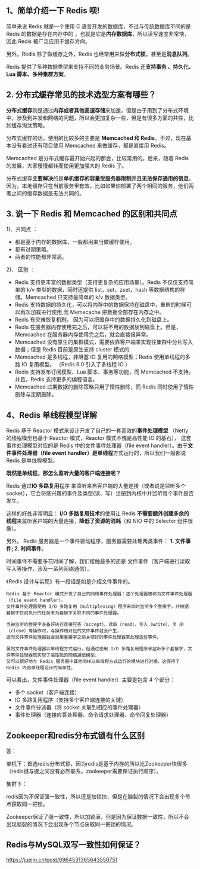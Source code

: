 ## 1、简单介绍一下 Redis 呗!
   简单来说 Redis 就是一个使用 C 语言开发的数据库，不过与传统数据库不同的是 Redis 的数据是存在内存中的 ，也就是它是**内存数据库**，所以读写速度非常快，因此 Redis 被广泛应用于缓存方向。
    
   另外，Redis 除了做缓存之外，Redis 也经常用来做**分布式锁**，甚至是**消息队列**。
    
   Redis 提供了多种数据类型来支持不同的业务场景。Redis 还**支持事务 、持久化、Lua 脚本、多种集群方案**。
   
## 2. 分布式缓存常见的技术选型方案有哪些？
**分布式缓存**则是通过**内存或者其他高速存储**来加速，但是由于用到了分布式环境中，涉及到并发和网络的问题，所以会更加复杂一些，但是有很多方面的共性，比如缓存淘汰策略。

分布式缓存的话，使用的比较多的主要是 **Memcached 和 Redis**。不过，现在基本没有看过还有项目使用 Memcached 来做缓存，都是直接用 Redis。

Memcached 是分布式缓存最开始兴起的那会，比较常用的。后来，随着 Redis 的发展，大家慢慢都转而使用更加强大的 Redis 了。

分布式缓存**主要解决**的是**单机缓存的容量受服务器限制并且无法保存通用的信息**。因为，本地缓存只在当前服务里有效，比如如果你部署了两个相同的服务，他们两者之间的缓存数据是无法共同的。

## 3. 说一下 Redis 和 Memcached 的区别和共同点
1)、共同点 ：

* 都是基于内存的数据库，一般都用来当做缓存使用。
* 都有过期策略。
* 两者的性能都非常高。

2)、 区别 ：

* Redis 支持更丰富的数据类型（支持更复杂的应用场景）。Redis 不仅仅支持简单的 k/v 类型的数据，同时还提供 list，set，zset，hash 等数据结构的存储。Memcached 只支持最简单的 k/v 数据类型。
* Redis 支持数据的持久化，可以将内存中的数据保持在磁盘中，重启的时候可以再次加载进行使用,而 Memecache 把数据全部存在内存之中。
* Redis 有灾难恢复机制。 因为可以把缓存中的数据持久化到磁盘上。
* Redis 在服务器内存使用完之后，可以将不用的数据放到磁盘上。但是，Memcached 在服务器内存使用完之后，就会直接报异常。
* Memcached 没有原生的集群模式，需要依靠客户端来实现往集群中分片写入数据；但是 Redis 目前是原生支持 cluster 模式的.
* Memcached 是多线程，非阻塞 IO 复用的网络模型；Redis 使用单线程的多路 IO 复用模型。 （Redis 6.0 引入了多线程 IO ）
* Redis 支持发布订阅模型、Lua 脚本、事务等功能，而 Memcached 不支持。并且，Redis 支持更多的编程语言。
* Memcached 过期数据的删除策略只用了惰性删除，而 Redis 同时使用了惰性删除与定期删除。

## 4、Redis 单线程模型详解
Redis 基于 Reactor 模式来设计开发了自己的一套高效的**事件处理模型** （Netty 的线程模型也基于 Reactor 模式，Reactor 模式不愧是高性能 IO 的基石），
这套事件处理模型对应的是 Redis 中的文件事件处理器（file event handler）。由于**文件事件处理器（file event handler）是单线程**方式运行的，所以我们一般都说 Redis 是单线程模型。

**既然是单线程，那怎么监听大量的客户端连接呢？**

Redis 通过**IO 多路复用**程序 来监听来自客户端的大量连接（或者说是监听多个 socket），它会将感兴趣的事件及类型(读、写）注册到内核中并监听每个事件是否发生。

这样的好处非常明显： **I/O 多路复用技术**的使用让 Redis **不需要额外创建多余的线程**来监听客户端的大量连接，**降低了资源的消耗**（和 NIO 中的 Selector 组件很像）。

另外， Redis 服务器是一个事件驱动程序，服务器需要处理两类事件： **1. 文件事件; 2. 时间事件**。

时间事件不需要多花时间了解，我们接触最多的还是 文件事件（客户端进行读取写入等操作，涉及一系列网络通信）。

《Redis 设计与实现》有一段话是如是介绍文件事件的。

    Redis 基于 Reactor 模式开发了自己的网络事件处理器：这个处理器被称为文件事件处理器（file event handler）。
    文件事件处理器使用 I/O 多路复用（multiplexing）程序来同时监听多个套接字，并根据 套接字目前执行的任务来为套接字关联不同的事件处理器。
    
    当被监听的套接字准备好执行连接应答（accept）、读取（read）、写入（write）、关 闭（close）等操作时，与操作相对应的文件事件就会产生，
    这时文件事件处理器就会调用套接字之前关联好的事件处理器来处理这些事件。
    
    虽然文件事件处理器以单线程方式运行，但通过使用 I/O 多路复用程序来监听多个套接字，文件事件处理器既实现了高性能的网络通信模型，
    又可以很好地与 Redis 服务器中其他同样以单线程方式运行的模块进行对接，这保持了 Redis 内部单线程设计的简单性。
    
可以看出，文件事件处理器（file event handler）主要是包含 4 个部分：

* 多个 socket（客户端连接）
* IO 多路复用程序（支持多个客户端连接的关键）
* 文件事件分派器（将 socket 关联到相应的事件处理器）
* 事件处理器（连接应答处理器、命令请求处理器、命令回复处理器）

##  Zookeeper和redis分布式锁有什么区别

答：

单机下：首选redis分布式锁，因为redis是基于内存的所以比Zookeeper快很多（redis键与键之间没有必然联系，zookeeper需要保证执行顺序）。

集群下：

redis因为不保证强一致性，所以还是加锁快，但是在脑裂的情况下会出现多个节点获取同一把锁。

Zookeeper保证了强一致性，所以加锁满，但是因为保证数据一致性，所以不会出现脑裂的情况下会出现多个节点获取同一把锁的情况。

## Redis与MySQL双写一致性如何保证？
https://juejin.cn/post/6964531365643550751